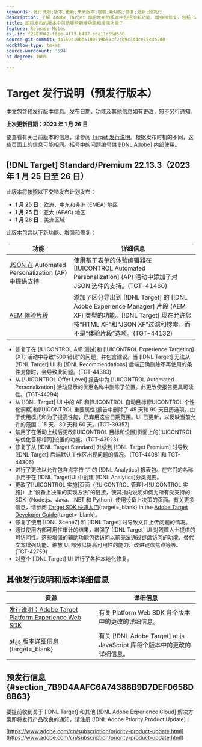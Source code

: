 ```yaml
---
keywords: 发行说明;版本;更新;未来版本;增强;新功能;修复;更新;预发行
description: 了解 Adobe Target 即将发布的版本中包括的新功能、增强和修复，包括 SDK、API 和 JavaScript 库。
title: 即将发布的版本中包括哪些新增功能和增强功能？
feature: Release Notes
exl-id: f2783042-f6ee-4f73-b487-ede11d55d530
source-git-commit: da159c10bd5100519b58cf2cb9c3d4ce15c4b2d0
workflow-type: tm+mt
source-wordcount: '594'
ht-degree: 100%

---
```


# Target 发行说明（预发行版本）

本文包含预发行版本信息。发布日期、功能及其他信息如有更改，恕不另行通知。

**上次更新日期：2023 年 1 月 26 日**

要查看有关当前版本的信息，请参阅 [Target 发行说明](release-notes.md)。根据发布时机的不同，这些页面上的信息可能相同。括号中的问题编号供 [!DNL Adobe] 内部使用。

## [!DNL Target] Standard/Premium 22.13.3（2023 年 1 月 25 日至 26 日）

此版本将按照以下交错发布计划发布：

* **1 月 25 日**：欧洲、中东和非洲 (EMEA) 地区
* **1 月 25 日**：亚太 (APAC) 地区
* **1 月 26 日**：美洲区域

此版本包含以下新功能、增强和修复：

| 功能 | 详细信息 |
| --- | --- |
| [JSON ](/help/main/c-experiences/c-manage-content/create-json-offer.md)在 Automated Personalization (AP) 中提供支持 | 使用基于表单的体验编辑器在 [!UICONTROL Automated Personalization] (AP) 活动中添加了对 JSON 选件的支持。(TGT-41460) |
| [AEM 体验片段](/help/main/c-experiences/c-manage-content/aem-experience-fragments.md) | 添加了区分导出到 [!DNL Target] 的 [!DNL Adobe Experience Manager] 片段 (AEM XF) 类型的功能。[!DNL Target] 现在允许您按“HTML XF”和“JSON XF”过滤和搜索，而不是“体验片段”选项。(TGT-44132) |

* 修复了在 [!UICONTROL A/B 测试]和 [!UICONTROL Experience Targeting] (XT) 活动中导致“500 错误”的问题，并包含建议。当 [!DNL Target] 无法从 [!DNL Target] UI 和 [!DNL Recommendations] 后端正确删除不再使用的条件对象时，会导致此问题。(TGT-44383)
* 从 [!UICONTROL Offer Level] 报告中为 [!UICONTROL Automated Personalization] 活动显示的优惠名称中删除了位置。此更改使报告更具可读性。(TGT-44294)
* 从 [!DNL Target] UI 中的 AP 和[!UICONTROL 自动目标][!UICONTROL 个性化洞察]和[!UICONTROL 重要属性]报告中删除了 45 天和 90 天日历选项。由于使用模式和为了提高性能，已弃用这些日期范围。UI 已更新，以反映当前允许的范围：15 天、30 天和 60 天。(TGT-39357)
* 禁用了在活动上线后更改[!UICONTROL 目标和设置]页面上的[!UICONTROL 与优化目标相同]设置的功能。(TGT-43923)
* 修复了从 [!DNL Target Standard] 升级到 [!DNL Target Premium] 时导致 [!DNL Target] 后端默认工作区出现问题的情况。（TGT-44081 和 TGT-44306）
* 进行了更改以允许包含点字符 “.” 的 [!DNL Analytics] 报表包。在它们的名称中用于在 [!DNL Target]UI 中创建 [!DNL Analytics]分类提要。
* 更改了[!UICONTROL 实施]页面（[!UICONTROL 管理]>[!UICONTROL 实施]）上“设备上决策的实现方法”的链接，使其指向说明如何为所有受支持的 SDK（Node.js、Java、.NET 和 Python）使用设备上决策的页面。有关更多信息，请参阅 [Target SDK 快速入门](https://developer.adobe.com/target/implement/server-side/sdk-guides/getting-started/){target=_blank} in the [Adobe Target Developer Guide](https://developer.adobe.com/target/){target=_blank}。
* 修复了使用 [!DNL Scene7] 和 [!DNL Target] 时导致文件上传问题的情况。
* 通过使用内部可用性审计的结果，增强了 [!DNL Target] UI 对残障人士提供的可访问性。这些增强的辅助功能包括访问以前无法通过键盘访问的功能、替代文本增强功能、缩放 UI 部分以提高可用性的能力、改进键盘焦点等等。(TGT-42759)
* 对整个 [!DNL Target] UI 进行了各种本地化修复。

## 其他发行说明和版本详细信息

| 资源 | 详细信息 |
|--- |--- |
| [发行说明：Adobe Target Platform Experience Web SDK](https://experienceleague.adobe.com/docs/experience-platform/edge/release-notes.html?lang=zh-Hans) | 有关 Platform Web SDK 各个版本中的更改的详细信息。 |
| [at.js 版本详细信息](https://developer.adobe.com/target/implement/client-side/atjs/target-atjs-versions/){target=_blank} | 有关 [!DNL Adobe Target] at.js JavaScript 库每个版本中的更改的详细信息。 |


## 预发行信息 {#section_7B9D4AAFC6A74388B9D7DEF0658D8B63}

要提前收到关于 [!DNL Target] 和其他 [!DNL Adobe Experience Cloud] 解决方案即将发行产品改良的通知，请注册 [!DNL Adobe Priority Product Update]：

[https://www.adobe.com/cn/subscription/priority-product-update.html](https://www.adobe.com/cn/subscription/priority-product-update.html)
